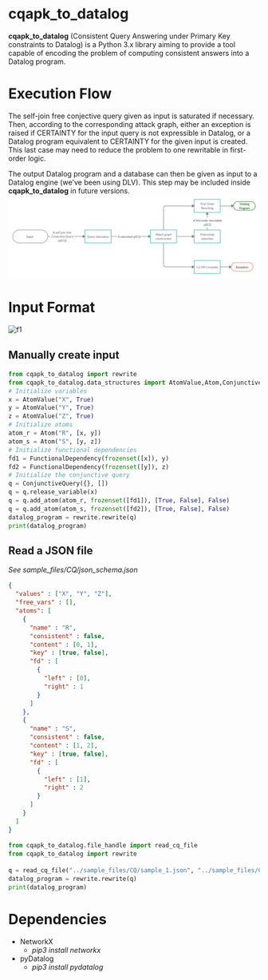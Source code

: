 # __cqapk_to_datalog__
__cqapk_to_datalog__ (Consistent Query Answering under Primary Key constraints to Datalog) is a Python 3.x library aiming to provide a tool capable of encoding the problem of computing consistent answers into a Datalog program.

# Execution Flow
The self-join free conjective query given as input is saturated if necessary. Then, according to the corresponding attack graph, either an exception is raised if CERTAINTY for the input query is not expressible in Datalog, or a Datalog program equivalent to CERTAINTY for the given input is created. This last case may need to reduce the problem to one rewritable in first-order logic.

The output Datalog program and a database can then be given as input to a Datalog engine (we've been using DLV). This step may be included inside __cqapk_to_datalog__ in future versions.
![Execution Flow](schema.png)

# Input Format
![f1]
## Manually create input 
```python
from cqapk_to_datalog import rewrite
from cqapk_to_datalog.data_structures import AtomValue,Atom,ConjunctiveQuery,FunctionalDependency
# Initialize variables
x = AtomValue("X", True)
y = AtomValue("Y", True)
z = AtomValue("Z", True)
# Initialize atoms
atom_r = Atom("R", [x, y])
atom_s = Atom("S", [y, z])
# Initialize functional dependencies
fd1 = FunctionalDependency(frozenset([x]), y)
fd2 = FunctionalDependency(frozenset([y]), z)
# Initialize the conjunctive query
q = ConjunctiveQuery({}, [])
q = q.release_variable(x)
q = q.add_atom(atom_r, frozenset([fd1]), [True, False], False)
q = q.add_atom(atom_s, frozenset([fd2]), [True, False], False)
datalog_program = rewrite.rewrite(q)
print(datalog_program)
```
## Read a JSON file
*See sample_files/CQ/json_schema.json*
```json
{
  "values" : ["X", "Y", "Z"],
  "free_vars" : [],
  "atoms": [
    {
      "name" : "R",
      "consistent" : false,
      "content" : [0, 1],
      "key" : [true, false],
      "fd" : [
        {
          "left" : [0],
          "right" : 1
        }
      ]
    },
    {
      "name" : "S",
      "consistent" : false,
      "content" : [1, 2],
      "key" : [true, false],
      "fd" : [
        {
          "left" : [1],
          "right" : 2
        }
      ]
    }
  ]
}
```
```python
from cqapk_to_datalog.file_handle import read_cq_file
from cqapk_to_datalog import rewrite

q = read_cq_file("../sample_files/CQ/sample_1.json", "../sample_files/CQ/json_schema.json")[0]
datalog_program = rewrite.rewrite(q)
print(datalog_program)

```
# Dependencies
- NetworkX 
    - *pip3 install networkx*
- pyDatalog
    - *pip3 install pydatalog*
    
    
[f1]: http://chart.apis.google.com/chart?cht=tx&chl=q=R(\underline{x},y),S(\underline{y},z)
